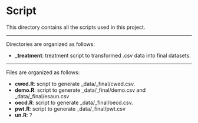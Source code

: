 # Script

This directory contains all the scripts used in this project.

---

Directories are organized as follows:

- **_treatment**: treatment script to transformed .csv data into final datasets.

---

Files are organized as follows:

- **cwed.R**: script to generate _data/_final/cwed.csv.
- **demo.R**: script to generate _data/_final/demo.csv and _data/_final/esaun.csv
- **oecd.R**: script to generate _data/_final/oecd.csv.
- **pwt.R**: script to generate _data/_final/pwt.csv
- **un.R**: ?
